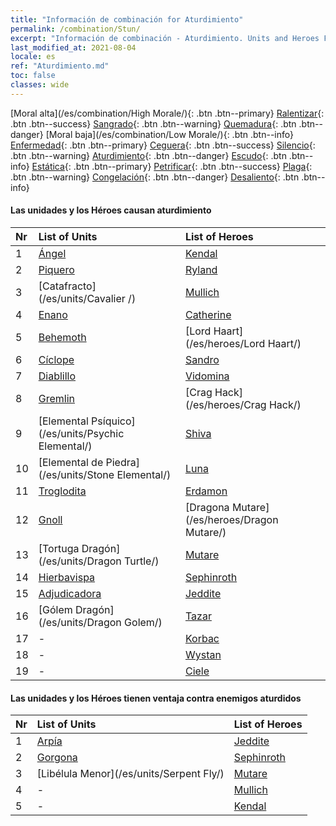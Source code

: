 ```yaml
---
title: "Información de combinación for Aturdimiento"
permalink: /combination/Stun/
excerpt: "Información de combinación - Aturdimiento. Units and Heroes Formation."
last_modified_at: 2021-08-04
locale: es
ref: "Aturdimiento.md"
toc: false
classes: wide
---
```


  [Moral alta](/es/combination/High Morale/){: .btn .btn--primary} [Ralentizar](/es/combination/Slow/){: .btn .btn--success} [Sangrado](/es/combination/Bleeding/){: .btn .btn--warning} [Quemadura](/es/combination/Burning/){: .btn .btn--danger} [Moral baja](/es/combination/Low Morale/){: .btn .btn--info} [Enfermedad](/es/combination/Disease/){: .btn .btn--primary} [Ceguera](/es/combination/Blind/){: .btn .btn--success} [Silencio](/es/combination/Silence/){: .btn .btn--warning} [Aturdimiento](/es/combination/Stun/){: .btn .btn--danger} [Escudo](/es/combination/Shield/){: .btn .btn--info} [Estática](/es/combination/Static/){: .btn .btn--primary} [Petrificar](/es/combination/Petrify/){: .btn .btn--success} [Plaga](/es/combination/Plague/){: .btn .btn--warning} [Congelación](/es/combination/Freeze/){: .btn .btn--danger} [Desaliento](/es/combination/Deterrence/){: .btn .btn--info} 


#### Las unidades y los Héroes causan aturdimiento

  | Nr |  List of Units  | List of Heroes | 
  |:---|:----------------|:---------------| 
  | 1 | [Ángel](/es/units/Angel/) | [Kendal](/es/heroes/Kendal/) |
  | 2 | [Piquero](/es/units/Pikeman/) | [Ryland](/es/heroes/Ryland/) |
  | 3 | [Catafracto](/es/units/Cavalier /) | [Mullich](/es/heroes/Mullich/) |
  | 4 | [Enano](/es/units/Dwarf/) | [Catherine](/es/heroes/Catherine/) |
  | 5 | [Behemoth](/es/units/Behemoth/) | [Lord Haart](/es/heroes/Lord Haart/) |
  | 6 | [Cíclope](/es/units/Cyclops/) | [Sandro](/es/heroes/Sandro/) |
  | 7 | [Diablillo](/es/units/Imp/) | [Vidomina](/es/heroes/Vidomina/) |
  | 8 | [Gremlin](/es/units/Gremlin/) | [Crag Hack](/es/heroes/Crag Hack/) |
  | 9 | [Elemental Psíquico](/es/units/Psychic Elemental/) | [Shiva](/es/heroes/Shiva/) |
  | 10 | [Elemental de Piedra](/es/units/Stone Elemental/) | [Luna](/es/heroes/Luna/) |
  | 11 | [Troglodita](/es/units/Troglodyte/) | [Erdamon](/es/heroes/Erdamon/) |
  | 12 | [Gnoll](/es/units/Gnoll/) | [Dragona Mutare](/es/heroes/Dragon Mutare/) |
  | 13 | [Tortuga Dragón](/es/units/Dragon Turtle/) | [Mutare](/es/heroes/Mutare/) |
  | 14 | [Hierbavispa](/es/units/Waspwort/) | [Sephinroth](/es/heroes/Sephinroth/) |
  | 15 | [Adjudicadora](/es/units/Judicator/) | [Jeddite](/es/heroes/Jeddite/) |
  | 16 | [Gólem Dragón](/es/units/Dragon Golem/) | [Tazar](/es/heroes/Tazar/) |
  | 17 | - | [Korbac](/es/heroes/Korbac/) |
  | 18 | - | [Wystan](/es/heroes/Wystan/) |
  | 19 | - | [Ciele](/es/heroes/Ciele/) |


#### Las unidades y los Héroes tienen ventaja contra enemigos aturdidos

  | Nr |  List of Units  | List of Heroes | 
  |:---|:----------------|:---------------| 
  | 1 | [Arpía](/es/units/Harpy/) | [Jeddite](/es/heroes/Jeddite/) |
  | 2 | [Gorgona](/es/units/Gorgon/) | [Sephinroth](/es/heroes/Sephinroth/) |
  | 3 | [Libélula Menor](/es/units/Serpent Fly/) | [Mutare](/es/heroes/Mutare/) |
  | 4 | - | [Mullich](/es/heroes/Mullich/) |
  | 5 | - | [Kendal](/es/heroes/Kendal/) |

